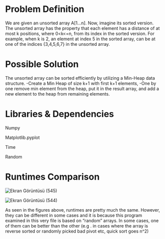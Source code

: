 # Problem Definition
We are given an unsorted array A[1...n]. Now, imagine its sorted version. The unsorted array has the property that each element has a distance of at most k positions, where 0<k<=n, from its index in the sorted version. For example, when k is 2, an element at index 5 in the sorted array, can be at one of the indices {3,4,5,6,7} in the unsorted array. 

# Possible Solution
The unsorted array can be sorted efficiently by utilizing a Min-Heap data structure.
-Create a Min Heap of size k+1 with first k+1 elements,
-One by one remove min element from the heap, put it in the result array, and add a new element to the heap from remaining elements.

# Libraries & Dependencies
Numpy

Matplotlib.pyplot

Time

Random


# Runtimes Comparison
![Ekran Görüntüsü (545)](https://user-images.githubusercontent.com/58219688/146238248-6636853b-a7e9-4dba-a26b-a19889e66392.png)

![Ekran Görüntüsü (544)](https://user-images.githubusercontent.com/58219688/146238271-1936e769-d3fe-4b76-a297-c14da90a3232.png)


As seen in the figures above, runtimes are pretty much the same. However, they can be different in some cases and it is because this program examined in this very file is based on “random” arrays. In some cases, one of them can be better than the other (e.g . in cases where the array is reverse sorted or randomly picked bad pivot etc, quick sort goes n^2)
